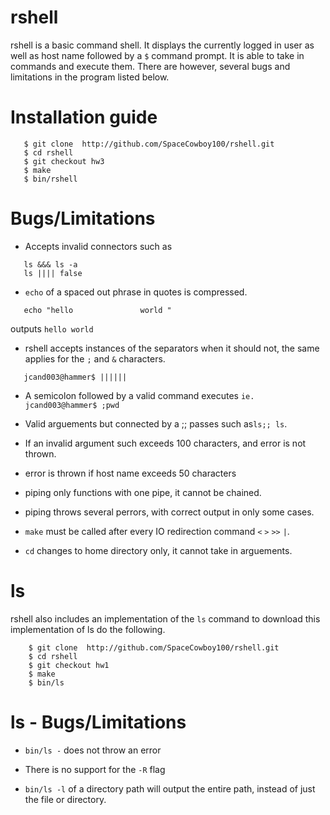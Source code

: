 rshell
====
rshell is a basic command shell. It displays the currently logged in user as well as host name followed by a `$` command prompt. It is able to take in commands and execute them. There are however, several bugs and limitations in the program listed below.

Installation guide
====
```
   $ git clone  http://github.com/SpaceCowboy100/rshell.git
   $ cd rshell
   $ git checkout hw3
   $ make
   $ bin/rshell
```

Bugs/Limitations
====
* Accepts invalid connectors such as
```
   ls &&& ls -a
   ls |||| false
```
* `echo` of a spaced out phrase in quotes is compressed.
```
   echo "hello               world "
```
outputs  ```hello world``` 


* rshell accepts instances of the separators when it should not, the same applies for the `;` and `&` characters.
```
   jcand003@hammer$ ||||||
```

* A semicolon followed by a valid command executes `ie. jcand003@hammer$ ;pwd`

* Valid arguements but connected by a ;; passes such as```ls;; ls```.

* If an invalid argument such exceeds 100 characters, and error is not thrown.

* error is thrown if host name exceeds 50 characters

* piping only functions with one pipe, it cannot be chained.

* piping throws several perrors, with correct output in only some cases.

* `make` must be called after every IO redirection command ```<``` ```>``` ```>>``` ```|```.

* `cd` changes to home directory only, it cannot take in arguements.

ls
===
rshell also includes an implementation of the ```ls``` command to download this implementation of ls do the following.

```
	$ git clone  http://github.com/SpaceCowboy100/rshell.git
	$ cd rshell
	$ git checkout hw1
	$ make
	$ bin/ls
```
ls - Bugs/Limitations
===
* ```bin/ls -``` does not throw an error

* There is no support for the ```-R``` flag

* ```bin/ls -l``` of a directory path will output the entire path, instead of just the file or directory.
